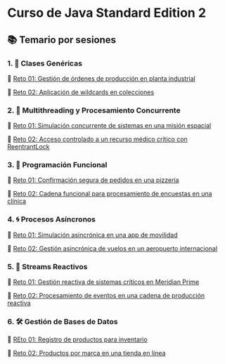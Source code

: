 # Curso de Java Standard Edition 2

## 📚 Temario por sesiones
### 1. 🧬 Clases Genéricas 

 🔹 [Reto 01: Gestión de órdenes de producción en planta industrial](<Sesion 1/Reto 01>)
 
 🔸 [Reto 02: Aplicación de wildcards en colecciones](<Sesion 1/Reto 02>)

### 2. 🧵 Multithreading y Procesamiento Concurrente

 🔹 [Reto 01: Simulación concurrente de sistemas en una misión espacial](<Sesion 2/Reto 01>)

 🔸 [Reto 02: Acceso controlado a un recurso médico crítico con ReentrantLock](<Sesion 2/Reto 02>)

### 3. 🧠 Programación Funcional

 🔹 [Reto 01: Confirmación segura de pedidos en una pizzería](<Sesion 3/Reto 01>)

🔸 [Reto 02: Cadena funcional para procesamiento de encuestas en una clínica](<Sesion 3/Reto 02>)

### 4. 🌀 Procesos Asíncronos

🔹 [Reto 01: Simulación asincrónica en una app de movilidad](<Sesion 4/Reto 01>)

 🔸 [Reto 02: Gestión asincrónica de vuelos en un aeropuerto internacional](<Sesion 4/Reto 02>)

### 5. 🌊 Streams Reactivos

 🔹 [Reto 01: Gestión reactiva de sistemas críticos en Meridian Prime](<Sesion 5/Reto 01>)

 🔸 [Reto 02: Procesamiento de eventos en una cadena de producción reactiva](<Sesion 5/Reto 02>)

### 6. 🛠️ Gestión de Bases de Datos

 🔹 [REto 01: Registro de productos para inventario](<Sesion 6/Reto 01>)

 🔸 [Reto 02: Productos por marca en una tienda en línea](<Sesion 6/Reto 02>)
